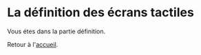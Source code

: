 # La définition des écrans tactiles

Vous étes dans la partie définition. 

Retour à l'[accueil](tactiles.md).
